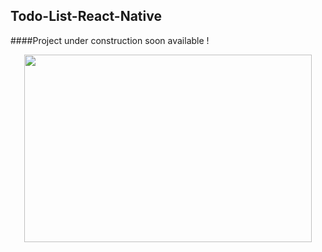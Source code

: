 ## Todo-List-React-Native


####Project under construction soon available !

<p align="center">
    <img width="460" height="300" src="https://user-images.githubusercontent.com/53953648/93629270-4abf4780-f9e8-11ea-83f5-3d76a7be527c.jpeg">

</p>
